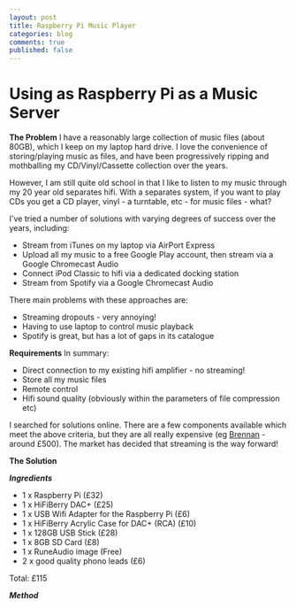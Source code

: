 ```yaml
---
layout: post
title: Raspberry Pi Music Player
categories: blog
comments: true
published: false
---
```


# Using as Raspberry Pi as a Music Server

**The Problem**
I have a reasonably large collection of music files (about 80GB), which I keep on my laptop hard drive. I love the convenience of storing/playing music as files, and have been progressively ripping and mothballing my CD/Vinyl/Cassette collection over the years. 

However, I am still quite old school in that I like to listen to my music through my 20 year old separates hifi. With a separates system, if you want to play CDs you get a CD player, vinyl - a turntable, etc - for music files - what?

I've tried a number of solutions with varying degrees of success over the years, including:

* Stream from iTunes on my laptop via AirPort Express
* Upload all my music to a free Google Play account, then stream via a Google Chromecast Audio
* Connect iPod Classic to hifi via a dedicated docking station
* Stream from Spotify via a Google Chromecast Audio

There main problems with these approaches are:
* Streaming dropouts - very annoying!
* Having to use laptop to control music playback
* Spotify is great, but has a lot of gaps in its catalogue

**Requirements**
In summary:
* Direct connection to my existing hifi amplifier - no streaming!
* Store all my music files
* Remote control
* Hifi sound quality (obviously within the parameters of file compression etc)

I searched for solutions online. There are a few components available which meet the above criteria, but they are all really expensive (eg [Brennan](http://www.brennan.co.uk/units) - around £500). The market has decided that streaming is the way forward!

**The Solution**


***Ingredients***
* 1 x Raspberry Pi (£32)
* 1 x HiFiBerry DAC+ (£25)
* 1 x USB Wifi Adapter for the Raspberry Pi (£6)
* 1 x HiFiBerry Acrylic Case for DAC+ (RCA) (£10)
* 1 x 128GB USB Stick (£28)
* 1 x 8GB SD Card (£8)
* 1 x RuneAudio image (Free)
* 2 x good quality phono leads (£6)

Total: £115

***Method***
